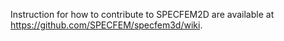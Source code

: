 Instruction for how to contribute to SPECFEM2D are available at https://github.com/SPECFEM/specfem3d/wiki.

